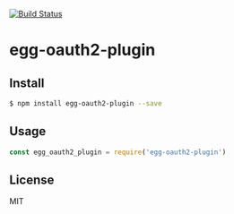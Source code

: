 [![Build Status](https://travis-ci.org/Stanlous/egg-oauth2-plugin.svg?branch=master)](https://travis-ci.org/Stanlous/egg-oauth2-plugin)
<!-- optional appveyor tst
[![Windows Build Status](https://ci.appveyor.com/api/projects/status/github/Stanlous/egg-oauth2-plugin?branch=master&svg=true)](https://ci.appveyor.com/project/Stanlous/egg-oauth2-plugin)
-->
<!-- optional npm version
[![NPM version](https://badge.fury.io/js/egg-oauth2-plugin.svg)](http://badge.fury.io/js/egg-oauth2-plugin)
-->
<!-- optional npm downloads
[![npm module downloads per month](http://img.shields.io/npm/dm/egg-oauth2-plugin.svg)](https://www.npmjs.org/package/egg-oauth2-plugin)
-->
<!-- optional dependency status
[![Dependency Status](https://david-dm.org/Stanlous/egg-oauth2-plugin.svg)](https://david-dm.org/Stanlous/egg-oauth2-plugin)
-->

# egg-oauth2-plugin

<!-- description -->

## Install

```sh
$ npm install egg-oauth2-plugin --save
```

## Usage

```js
const egg_oauth2_plugin = require('egg-oauth2-plugin')
```

## License

MIT
